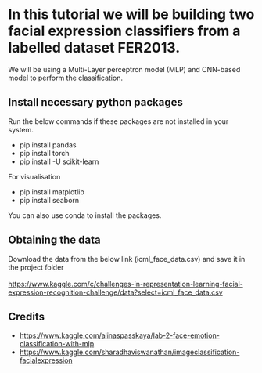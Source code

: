 # In this tutorial we will be building two facial expression classifiers from a labelled dataset FER2013. 

We will be using a Multi-Layer perceptron model (MLP) and CNN-based model to perform the classification. 

## Install necessary python packages 

Run the below commands if these packages are not installed in your system. 

- pip install pandas
- pip install torch
- pip install -U scikit-learn

For visualisation

- pip install matplotlib
- pip install seaborn

You can also use conda to install the packages.

## Obtaining the data 
Download the data from the below link (icml_face_data.csv) and save it in the project folder </br>  
https://www.kaggle.com/c/challenges-in-representation-learning-facial-expression-recognition-challenge/data?select=icml_face_data.csv



## Credits

- https://www.kaggle.com/alinaspasskaya/lab-2-face-emotion-classification-with-mlp
- https://www.kaggle.com/sharadhaviswanathan/imageclassification-facialexpression
